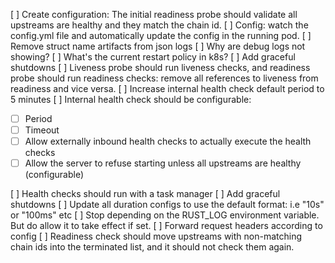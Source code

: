 [ ] Create configuration: The initial readiness probe should validate all upstreams are healthy and they match the chain id.
[ ] Config: watch the config.yml file and automatically update the config in the running pod.
[ ] Remove struct name artifacts from json logs
[ ] Why are debug logs not showing?
[ ] What's the current restart policy in k8s?
[ ] Add graceful shutdowns
[ ] Liveness probe should run liveness checks, and readiness probe should run readiness checks: remove all references to liveness from readiness and vice versa.
[ ] Increase internal health check default period to 5 minutes
[ ] Internal health check should be configurable:

- [ ] Period
- [ ] Timeout
- [ ] Allow externally inbound health checks to actually execute the health checks
- [ ] Allow the server to refuse starting unless all upstreams are healthy (configurable)

[ ] Health checks should run with a task manager
[ ] Add graceful shutdowns
[ ] Update all duration configs to use the default format: i.e "10s" or "100ms" etc
[ ] Stop depending on the RUST_LOG environment variable. But do allow it to take effect if set.
[ ] Forward request headers according to config
[ ] Readiness check should move upstreams with non-matching chain ids into the terminated list, and it should not check them again.
